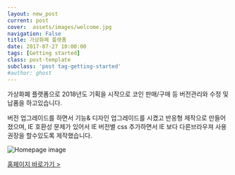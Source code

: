```yaml
---
layout: new_post
current: post
cover:  assets/images/welcome.jpg
navigation: False
title: 가상화폐 플랫폼
date: 2017-07-27 10:00:00 
tags: [Getting started]
class: post-template
subclass: 'post tag-getting-started'
#author: ghost
---
```

<div class="Pcontents">
	<p>가상화폐 플랫폼으로 2018년도 기획을 시작으로 코인 판매/구매 등 버전관리와 수정 및 납품을 하고있습니다.</p>
	<p>	버전 업그레이드를 하면서 기능& 디자인 업그레이드를 시켰고 반응형 제작으로 만들어졌으며, 	IE 호환성 문제가 있어서 IE 버전별 css 추가하면서 IE 보다 다른브라우져 사용권장을 할수있도록 제작했습니다.</p>
	
</div>


<p><img src="/thgus900.github.io/assets/images/publishing_1.png" alt="Homepage image" ></p>

<div class="gobtn">
	<a href="http://demo.goodbit.co.kr/home/?mode=main">홈페이지 바로가기 ></a>
</div>


